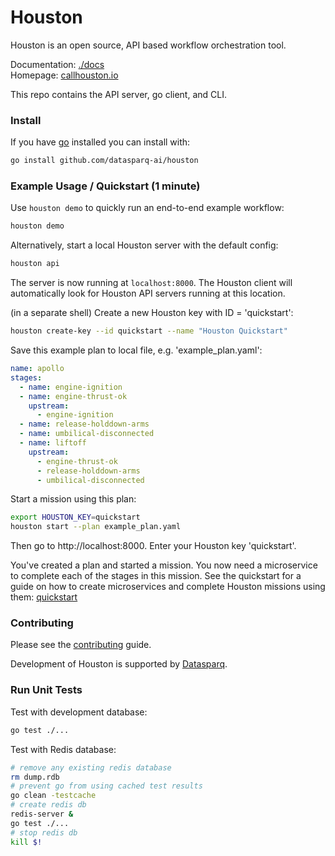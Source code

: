 
# Houston

Houston is an open source, API based workflow orchestration tool.

Documentation: [./docs](./docs/README.md)  
Homepage: [callhouston.io](https://callhouston.io)

This repo contains the API server, go client, and CLI.

### Install

If you have [go](https://golang.org/doc/install) installed you can install with:

```bash
go install github.com/datasparq-ai/houston
```

### Example Usage / Quickstart (1 minute)

Use `houston demo` to quickly run an end-to-end example workflow:

```bash
houston demo
```

Alternatively, start a local Houston server with the default config:

```bash
houston api
```

The server is now running at `localhost:8000`. The Houston client will automatically look for Houston API servers 
running at this location.

(in a separate shell) Create a new Houston key with ID = 'quickstart':

```bash
houston create-key --id quickstart --name "Houston Quickstart"
```

Save this example plan to local file, e.g. 'example_plan.yaml':

```yaml
name: apollo
stages:
  - name: engine-ignition
  - name: engine-thrust-ok
    upstream:
      - engine-ignition
  - name: release-holddown-arms
  - name: umbilical-disconnected
  - name: liftoff
    upstream:
      - engine-thrust-ok
      - release-holddown-arms
      - umbilical-disconnected
```

Start a mission using this plan:

```bash
export HOUSTON_KEY=quickstart
houston start --plan example_plan.yaml
```

Then go to http://localhost:8000. Enter your Houston key 'quickstart'.

You've created a plan and started a mission. You now need a microservice to complete each of the stages in this mission.
See the quickstart for a guide on how to create microservices and complete Houston missions using them:
[quickstart](https://github.com/datasparq-intelligent-products/houston-quickstart-python)

### Contributing 

Please see the [contributing](./docs/contributing.md) guide.

Development of Houston is supported by [Datasparq](https://datasparq.ai).

### Run Unit Tests

Test with development database:
```bash
go test ./...
```

Test with Redis database:
```bash
# remove any existing redis database
rm dump.rdb
# prevent go from using cached test results
go clean -testcache
# create redis db 
redis-server &
go test ./...
# stop redis db
kill $!
```
